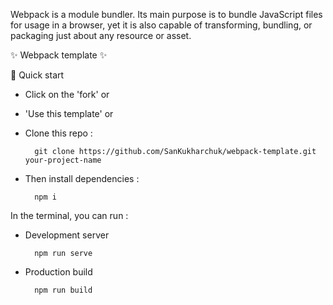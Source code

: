 


Webpack is a module bundler. Its main purpose is to bundle JavaScript files for usage in a browser, yet it is also capable of transforming, bundling, or packaging just about any resource or asset.

✨ Webpack template ✨



🚀 Quick start

* Click on the 'fork' or 
* 'Use this template' or
* Clone this repo :
  
        git clone https://github.com/SanKukharchuk/webpack-template.git your-project-name

* Then install dependencies :

        npm i


In the terminal, you can run :

* Development server  
    
        npm run serve

* Production build 
    
        npm run build
